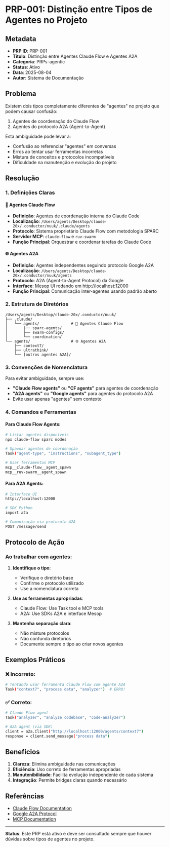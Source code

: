 # PRP-001: Distinção entre Tipos de Agentes no Projeto

## Metadata
- **PRP ID**: PRP-001
- **Título**: Distinção entre Agentes Claude Flow e Agentes A2A
- **Categoria**: PRPs-agentic
- **Status**: Ativo
- **Data**: 2025-08-04
- **Autor**: Sistema de Documentação

## Problema

Existem dois tipos completamente diferentes de "agentes" no projeto que podem causar confusão:
1. Agentes de coordenação do Claude Flow
2. Agentes do protocolo A2A (Agent-to-Agent)

Esta ambiguidade pode levar a:
- Confusão ao referenciar "agentes" em conversas
- Erros ao tentar usar ferramentas incorretas
- Mistura de conceitos e protocolos incompatíveis
- Dificuldade na manutenção e evolução do projeto

## Resolução

### 1. Definições Claras

#### 🤖 Agentes Claude Flow
- **Definição**: Agentes de coordenação interna do Claude Code
- **Localização**: `/Users/agents/Desktop/claude-20x/.conductor/nuuk/.claude/agents`
- **Protocolo**: Sistema proprietário Claude Flow com metodologia SPARC
- **Servidor MCP**: `claude-flow` e `ruv-swarm`
- **Função Principal**: Orquestrar e coordenar tarefas do Claude Code

#### 🌐 Agentes A2A
- **Definição**: Agentes independentes seguindo protocolo Google A2A
- **Localização**: `/Users/agents/Desktop/claude-20x/.conductor/nuuk/agents`
- **Protocolo**: A2A (Agent-to-Agent Protocol) da Google
- **Interface**: Mesop UI rodando em http://localhost:12000
- **Função Principal**: Comunicação inter-agentes usando padrão aberto

### 2. Estrutura de Diretórios

```
/Users/agents/Desktop/claude-20x/.conductor/nuuk/
├── .claude/
│   └── agents/              # 🤖 Agentes Claude Flow
│       ├── sparc-agents/
│       ├── swarm-configs/
│       └── coordination/
└── agents/                  # 🌐 Agentes A2A
    ├── context7/
    ├── ultrathink/
    └── [outros agentes A2A]/
```

### 3. Convenções de Nomenclatura

Para evitar ambiguidade, sempre use:
- **"Claude Flow agents"** ou **"CF agents"** para agentes de coordenação
- **"A2A agents"** ou **"Google agents"** para agentes do protocolo A2A
- Evite usar apenas "agentes" sem contexto

### 4. Comandos e Ferramentas

#### Para Claude Flow Agents:
```bash
# Listar agentes disponíveis
npx claude-flow sparc modes

# Spawnar agentes de coordenação
Task("agent-type", "instructions", "subagent_type")

# Usar ferramentas MCP
mcp__claude-flow__agent_spawn
mcp__ruv-swarm__agent_spawn
```

#### Para A2A Agents:
```bash
# Interface UI
http://localhost:12000

# SDK Python
import a2a

# Comunicação via protocolo A2A
POST /message/send
```

## Protocolo de Ação

### Ao trabalhar com agentes:

1. **Identifique o tipo**:
   - Verifique o diretório base
   - Confirme o protocolo utilizado
   - Use a nomenclatura correta

2. **Use as ferramentas apropriadas**:
   - Claude Flow: Use Task tool e MCP tools
   - A2A: Use SDKs A2A e interface Mesop

3. **Mantenha separação clara**:
   - Não misture protocolos
   - Não confunda diretórios
   - Documente sempre o tipo ao criar novos agentes

## Exemplos Práticos

### ❌ Incorreto:
```bash
# Tentando usar ferramenta Claude Flow com agente A2A
Task("context7", "process data", "analyzer")  # ERRO!
```

### ✅ Correto:
```bash
# Claude Flow agent
Task("analyzer", "analyze codebase", "code-analyzer")

# A2A agent (via SDK)
client = a2a.Client("http://localhost:12000/agents/context7")
response = client.send_message("process data")
```

## Benefícios

1. **Clareza**: Elimina ambiguidade nas comunicações
2. **Eficiência**: Uso correto de ferramentas apropriadas
3. **Manutenibilidade**: Facilita evolução independente de cada sistema
4. **Integração**: Permite bridges claras quando necessário

## Referências

- [Claude Flow Documentation](https://github.com/ruvnet/claude-flow)
- [Google A2A Protocol](https://google.github.io/A2A/)
- [MCP Documentation](https://modelcontextprotocol.io/)

---

**Status**: Este PRP está ativo e deve ser consultado sempre que houver dúvidas sobre tipos de agentes no projeto.